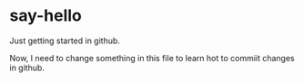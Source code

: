 # say-hello
Just getting started in github.

Now, I need to change something in this file to learn hot to commiit changes in github.

